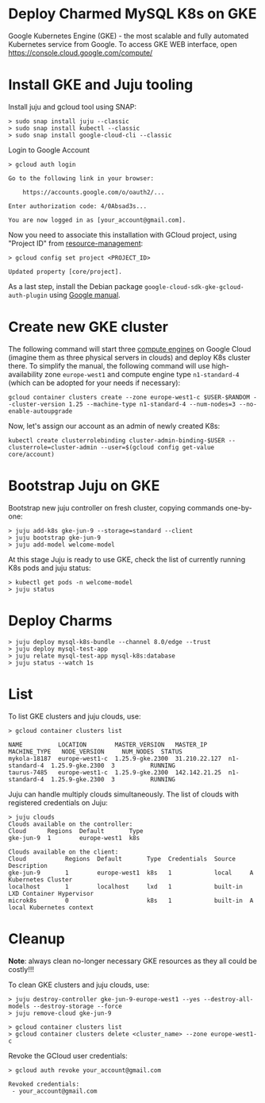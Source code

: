# Deploy Charmed MySQL K8s on GKE

Google Kubernetes Engine (GKE) - the most scalable and fully automated Kubernetes service from Google. To access GKE WEB interface, open https://console.cloud.google.com/compute/

# Install GKE and Juju tooling
Install juju and gcloud tool using SNAP:
```shell
> sudo snap install juju --classic
> sudo snap install kubectl --classic
> sudo snap install google-cloud-cli --classic
```
Login to Google Account
```shell
> gcloud auth login

Go to the following link in your browser:

    https://accounts.google.com/o/oauth2/...

Enter authorization code: 4/0Absad3s...

You are now logged in as [your_account@gmail.com].
```

Now you need to associate this installation with GCloud project, using "Project ID" from [resource-management](https://console.cloud.google.com/cloud-resource-manager):
```shell
> gcloud config set project <PROJECT_ID>

Updated property [core/project].
```

As a last step, install the Debian package `google-cloud-sdk-gke-gcloud-auth-plugin` using [Google manual](https://cloud.google.com/sdk/docs/install#deb).

# Create new GKE cluster
The following command will start three [compute engines](https://cloud.google.com/compute/) on Google Cloud (imagine them as three physical servers in clouds) and deploy K8s cluster there.  To simplify the manual, the following command will use high-availability zone `europe-west1` and compute engine type `n1-standard-4` (which can be adopted for your needs if necessary):
```shell
gcloud container clusters create --zone europe-west1-c $USER-$RANDOM --cluster-version 1.25 --machine-type n1-standard-4 --num-nodes=3 --no-enable-autoupgrade
```

Now, let's assign our account as an admin of newly created K8s:
```shell
kubectl create clusterrolebinding cluster-admin-binding-$USER --clusterrole=cluster-admin --user=$(gcloud config get-value core/account)
```

# Bootstrap Juju on GKE
Bootstrap new juju controller on fresh cluster, copying commands one-by-one:
```shell
> juju add-k8s gke-jun-9 --storage=standard --client
> juju bootstrap gke-jun-9
> juju add-model welcome-model
```
At this stage Juju is ready to use GKE, check the list of currently running K8s pods and juju status:
```shell
> kubectl get pods -n welcome-model
> juju status
```

# Deploy Charms
```shell
> juju deploy mysql-k8s-bundle --channel 8.0/edge --trust
> juju deploy mysql-test-app
> juju relate mysql-test-app mysql-k8s:database
> juju status --watch 1s
```

# List
To list GKE clusters and juju clouds, use:
```shell
> gcloud container clusters list

NAME          LOCATION        MASTER_VERSION   MASTER_IP      MACHINE_TYPE   NODE_VERSION     NUM_NODES  STATUS
mykola-18187  europe-west1-c  1.25.9-gke.2300  31.210.22.127  n1-standard-4  1.25.9-gke.2300  3          RUNNING
taurus-7485   europe-west1-c  1.25.9-gke.2300  142.142.21.25  n1-standard-4  1.25.9-gke.2300  3          RUNNING
```
Juju can handle multiply clouds simultaneously. The list of clouds with registered credentials on Juju:
```shell
> juju clouds
Clouds available on the controller:
Cloud      Regions  Default       Type
gke-jun-9  1        europe-west1  k8s  

Clouds available on the client:
Cloud           Regions  Default       Type  Credentials  Source    Description
gke-jun-9       1        europe-west1  k8s   1            local     A Kubernetes Cluster
localhost       1        localhost     lxd   1            built-in  LXD Container Hypervisor
microk8s        0                      k8s   1            built-in  A local Kubernetes context
```

# Cleanup
**Note**: always clean no-longer necessary GKE resources as they all could be costly!!!

To clean GKE clusters and juju clouds, use:
```shell
> juju destroy-controller gke-jun-9-europe-west1 --yes --destroy-all-models --destroy-storage --force
> juju remove-cloud gke-jun-9

> gcloud container clusters list
> gcloud container clusters delete <cluster_name> --zone europe-west1-c
```
Revoke the GCloud user credentials:
```shell
> gcloud auth revoke your_account@gmail.com

Revoked credentials:
 - your_account@gmail.com
```